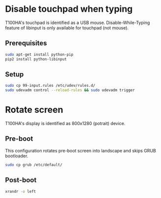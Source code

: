 
# Disable touchpad when typing

T100HA's touchpad is identified as a USB mouse. 
Disable-While-Typing feature of libinput is only available for touchpad (not mouse). 

## Prerequisites

```bash
sudo apt-get install python-pip
pip2 install python-libinput
```

## Setup

```bash
sudo cp 99-input.rules /etc/udev/rules.d/
sudo udevadm control --reload-rules && sudo udevadm trigger
```

# Rotate screen

T100HA's display is identified as 800x1280 (potrait) device. 

## Pre-boot

This configuration rotates pre-boot screen into landscape and skips GRUB bootloader. 

```bash
sudo cp grub /etc/default/
```

## Post-boot

```bash
xrandr -o left
```

